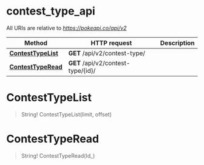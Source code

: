 # contest_type_api

All URIs are relative to *https://pokeapi.co/api/v2*

Method | HTTP request | Description
------------- | ------------- | -------------
[**ContestTypeList**](contest_type_api.md#ContestTypeList) | **GET** /api/v2/contest-type/ | 
[**ContestTypeRead**](contest_type_api.md#ContestTypeRead) | **GET** /api/v2/contest-type/{id}/ | 


<a name="ContestTypeList"></a>
# **ContestTypeList**
> String! ContestTypeList(limit, offset)


<a name="ContestTypeRead"></a>
# **ContestTypeRead**
> String! ContestTypeRead(Id_)


